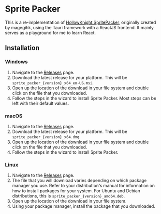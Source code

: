 # Sprite Packer

This is a re-implementation of [HollowKnight.SpritePacker](https://github.com/magegihk/HollowKnight.SpritePacker), originally created by magegihk, using the Tauri framework with a ReactJS frontend. It mainly serves as a playground for me to learn React.

## **Installation**
### Windows
1. Navigate to the [Releases](https://github.com/jngo102/sprite_packer/releases) page.
2. Download the latest release for your platform. This will be `sprite_packer_{version}_x64_en-US.msi`.
3. Open up the location of the download in your file system and double click on the file that you downloaded.
4. Follow the steps in the wizard to install Sprite Packer. Most steps can be left with their default values.

### macOS
1. Navigate to the [Releases](https://github.com/jngo102/sprite_packer/releases) page.
2. Download the latest release for your platform. This will be `sprite_packer_{version}_x64.dmg`.
3. Open up the location of the download in your file system and double click on the file that you downloaded.
4. Follow the steps in the wizard to install Sprite Packer.

### Linux
1. Navigate to the [Releases](https://github.com/jngo102/sprite_packer/releases) page.
2. The file that you will download varies depending on which package manager you use. Refer to your distribution's manual for information on how to install packages for your system. For Ubuntu and Debian distributions, this is `sprite_packer_{version}_amd64.deb`.
3. Open up the location of the download in your file system.
4. Using your package manager, install the package that you downloaded.